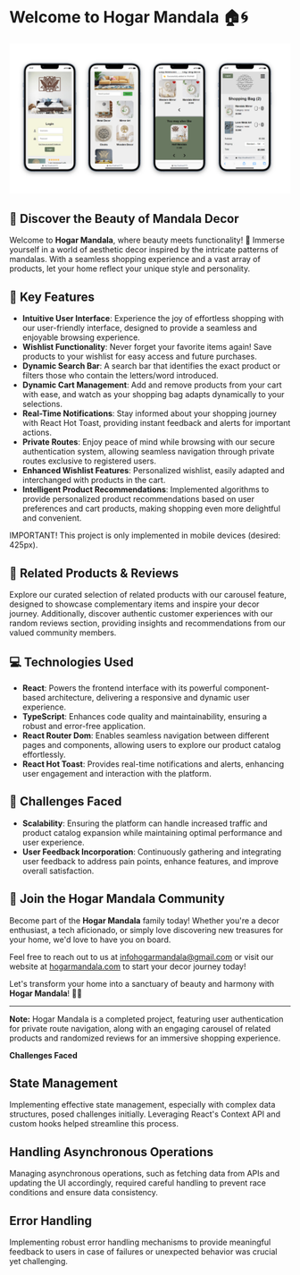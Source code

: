 # Welcome to Hogar Mandala 🏠🌀

<p align="left">
  <img src="/src/assets/e-commercelayoute.jpg" alt="Hogar Mandala Logo" width="fit-content" />
</p>

## 🌟 **Discover the Beauty of Mandala Decor**

Welcome to **Hogar Mandala**, where beauty meets functionality! 🌺 Immerse yourself in a world of aesthetic decor inspired by the intricate patterns of mandalas. With a seamless shopping experience and a vast array of products, let your home reflect your unique style and personality.

## 🚀 **Key Features**

- **Intuitive User Interface**: Experience the joy of effortless shopping with our user-friendly interface, designed to provide a seamless and enjoyable browsing experience.
- **Wishlist Functionality**: Never forget your favorite items again! Save products to your wishlist for easy access and future purchases.
- **Dynamic Search Bar**: A search bar that identifies the exact product or filters those who contain the letters/word introduced.
- **Dynamic Cart Management**: Add and remove products from your cart with ease, and watch as your shopping bag adapts dynamically to your selections.
- **Real-Time Notifications**: Stay informed about your shopping journey with React Hot Toast, providing instant feedback and alerts for important actions.
- **Private Routes**: Enjoy peace of mind while browsing with our secure authentication system, allowing seamless navigation through private routes exclusive to registered users.
- **Enhanced Wishlist Features**: Personalized  wishlist, easily adapted and interchanged with products in the cart.
- **Intelligent Product Recommendations**: Implemented algorithms to provide personalized product recommendations based on user preferences and cart products, making shopping even more delightful and convenient.

IMPORTANT! This project is only implemented in mobile devices (desired: 425px).

## 🛒 **Related Products & Reviews**

Explore our curated selection of related products with our carousel feature, designed to showcase complementary items and inspire your decor journey. Additionally, discover authentic customer experiences with our random reviews section, providing insights and recommendations from our valued community members.

## 💻 **Technologies Used**

- **React**: Powers the frontend interface with its powerful component-based architecture, delivering a responsive and dynamic user experience.
- **TypeScript**: Enhances code quality and maintainability, ensuring a robust and error-free application.
- **React Router Dom**: Enables seamless navigation between different pages and components, allowing users to explore our product catalog effortlessly.
- **React Hot Toast**: Provides real-time notifications and alerts, enhancing user engagement and interaction with the platform.

## 🚧 **Challenges Faced**

- **Scalability**: Ensuring the platform can handle increased traffic and product catalog expansion while maintaining optimal performance and user experience.
- **User Feedback Incorporation**: Continuously gathering and integrating user feedback to address pain points, enhance features, and improve overall satisfaction.

## 📣 **Join the Hogar Mandala Community**

Become part of the **Hogar Mandala** family today! Whether you're a decor enthusiast, a tech aficionado, or simply love discovering new treasures for your home, we'd love to have you on board.

Feel free to reach out to us at [	infohogarmandala@gmail.com](mailto:infohogarmandala@gmail.com) or visit our website at [hogarmandala.com](https://www.hogarmandala.com) to start your decor journey today!

Let's transform your home into a sanctuary of beauty and harmony with **Hogar Mandala**! 🌺🏡

---

**Note:** Hogar Mandala is a completed project, featuring user authentication for private route navigation, along with an engaging carousel of related products and randomized reviews for an immersive shopping experience.

**Challenges Faced**

## State Management

Implementing effective state management, especially with complex data structures, posed challenges initially. Leveraging React's Context API and custom hooks helped streamline this process.

## Handling Asynchronous Operations

Managing asynchronous operations, such as fetching data from APIs and updating the UI accordingly, required careful handling to prevent race conditions and ensure data consistency.

## Error Handling

Implementing robust error handling mechanisms to provide meaningful feedback to users in case of failures or unexpected behavior was crucial yet challenging.
